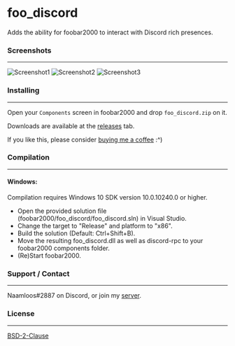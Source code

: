 # foo_discord
Adds the ability for foobar2000 to interact with Discord rich presences.

### Screenshots
---------
![Screenshot1](https://saiko.is-a-good-waifu.com/ba6062.png)
![Screenshot2](https://saiko.is-a-good-waifu.com/1b680b.png)
![Screenshot3](https://saiko.is-a-good-waifu.com/307e70.png)

### Installing
---------
Open your `Components` screen in foobar2000 and drop `foo_discord.zip` on it.

Downloads are available at the [releases](https://github.com/NaamloosDT/foo_discord/releases) tab.

If you like this, please consider [buying me a coffee](https://ko-fi.com/naamloos) :^)

### Compilation
---------------
#### Windows:

Compilation requires Windows 10 SDK version 10.0.10240.0 or higher.
 - Open the provided solution file (foobar2000/foo_discord/foo_discord.sln) in Visual Studio.
 - Change the target to "Release" and platform to "x86".
 - Build the solution (Default: Ctrl+Shift+B).
 - Move the resulting foo_discord.dll as well as discord-rpc to your foobar2000 components folder.
 - (Re)Start foobar2000.
 
### Support / Contact
---------------------
Naamloos#2887 on Discord, or join my [server](http://www.discord.gg/0oZpaYcAjfvkDuE4).

### License
-----------
[BSD-2-Clause](https://github.com/NaamloosDT/foo_discord/blob/master/LICENSE)
